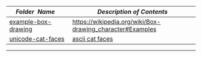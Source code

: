 |&nbsp;&nbsp;&nbsp;&nbsp;_Folder&nbsp;&nbsp;Name_&nbsp;&nbsp;&nbsp;&nbsp;| _Description of Contents_
|:----------------|--------------------------------------------------------------------------------------------------------------------------------------------------------
| [example-box-drawing](example-box-drawing.ans) |  <https://wikipedia.org/wiki/Box-drawing_character#Examples> 
| [unicode-cat-faces](unicode-cat-faces.ans) |  [ascii cat faces](https://github.com/melaniecebula/cat-ascii-faces) 

* * *

